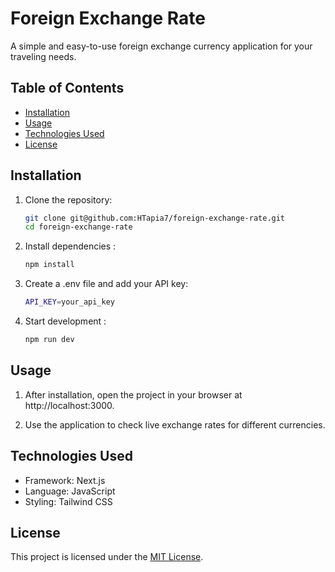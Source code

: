 # Foreign Exchange Rate  

A simple and easy-to-use foreign exchange currency application for your traveling needs.  

## Table of Contents  

- [Installation](#installation)  
- [Usage](#usage)  
- [Technologies Used](#technologies-used)  
- [License](#license)  

## Installation  

1. Clone the repository:  
   ```bash  
   git clone git@github.com:HTapia7/foreign-exchange-rate.git  
   cd foreign-exchange-rate  
2. Install dependencies :  
   ```bash  
   npm install  
3. Create a .env file and add your API key: 
   ```bash
   API_KEY=your_api_key
4. Start development :  
   ```bash  
   npm run dev
## Usage

1. After installation, open the project in your browser at http://localhost:3000.

2. Use the application to check live exchange rates for different currencies.

## Technologies Used

- Framework: Next.js
- Language: JavaScript
- Styling: Tailwind CSS

## License  

This project is licensed under the [MIT License](https://opensource.org/licenses/MIT).  
